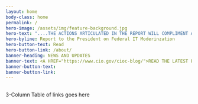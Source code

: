 ```yaml
---
layout: home
body-class: home
permalink: /
hero-image: /assets/img/feature-background.jpg
hero-text: "....THE ACTIONS ARTICULATED IN THE REPORT WILL COMPLIMENT AGENCY EFFORTS TO MODERNIZE CITIZEN FACING SERVICES – BY MOVING TO A MORE SECURE, AGILE, AND COST EFFECTIVE INFRASTRUCTURE, MUCH OF WHICH WILL BE PROVIDED BY SHARED SERVICES. "
hero-byline: Report to the President on Federal IT Moderinzation
hero-button-text: Read
hero-button-link: /about/
banner-heading: NEWS AND UPDATES
banner-text: <A HREF="https://www.cio.gov/cioc-blog/">READ THE LATEST FROM THE CIO COMMUNITY</A>
banner-button-text: 
banner-button-link: 
---
```

## 
3-Column Table of links goes here

